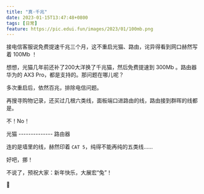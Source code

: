 ```yaml
---
title: "真·千兆"
date: 2023-01-15T13:47:48+0800
tags: [日常]
feature: https://pic.edui.fun/images/2023/01/100mb.png
---
```


接电信客服说免费提速千兆三个月，这不重启光猫、路由，诧异得看到网口赫然写着 100Mb ！

<!--more-->

想想，光猫几年前还补了200大洋换了千兆猫，然后免费提速到 300Mb 。路由器华为的 AX3 Pro，都是支持的。那问题在哪儿呢？

多次重启后，依然百兆，排除电信问题。

再搜寻购物记录，还买过几根六类线，面板端口进路由的线，路由接到群晖的线都是。

不！No！

光猫 --------------  路由器

连的是墙里的线，赫然印着 `CAT 5`，纯得不能再纯的五类线……

好吧，挪！

不说了，预祝大家：新年快乐，大展宏“兔”！

🐰